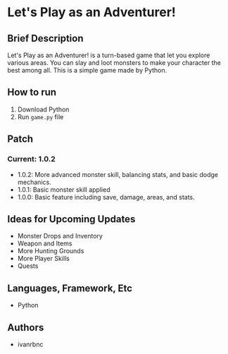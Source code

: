 # Let's Play as an Adventurer!

## Brief Description
Let's Play as an Adventurer! is a turn-based game that let you explore various areas. You can slay and loot monsters to make your character the best among all. This is a simple game made by Python.

## How to run
1. Download Python
2. Run `game.py` file

## Patch
### Current: 1.0.2
* 1.0.2: More advanced monster skill, balancing stats, and basic dodge mechanics.
* 1.0.1: Basic monster skill applied
* 1.0.0: Basic feature including save, damage, areas, and stats.

## Ideas for Upcoming Updates
* Monster Drops and Inventory
* Weapon and Items
* More Hunting Grounds
* More Player Skills
* Quests

## Languages, Framework, Etc
* Python

## Authors
* ivanrbnc